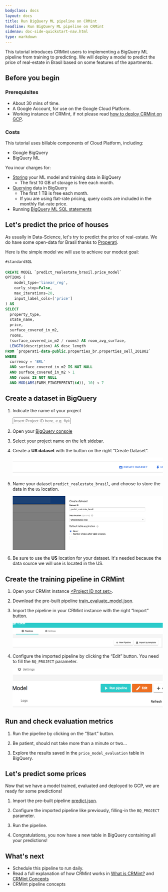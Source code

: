 ```yaml
---
bodyclass: docs
layout: docs
title: Run BigQuery ML pipeline on CRMint
headline: Run BigQuery ML pipeline on CRMint
sidenav: doc-side-quickstart-nav.html
type: markdown
---
```

<p class="lead">This tutorial introduces CRMint users to implementing a BigQuery ML pipeline from training to predicting. We will deploy a model to predict the price of real-estate in Brasil based on some features of the apartments.</p>

<div id="toc"></div>

## Before you begin

### Prerequisites

*   About 30 mins of time.
*   A Google Account, for use on the Google Cloud Platform.
*   Working instance of CRMint, if not please read [how to deploy CRMint on GCP](quickstart/index.html).

### Costs

This tutorial uses billable components of Cloud Platform, including:

* Google BigQuery
* BigQuery ML

You incur charges for:

* [Storing](https://cloud.google.com/bigquery/pricing#active_storage) your ML model and training data in BigQuery
    * The first 10 GB of storage is free each month.
* [Querying](https://cloud.google.com/bigquery/pricing#on_demand_pricing) data in BigQuery
    * The first 1 TB is free each month.
    * If you are using flat-rate pricing, query costs are included in the monthly flat-rate price.
* Running [BigQuery ML SQL statements](https://cloud.google.com/bigquery/pricing#bqml)

## Let's predict the price of houses

As usually in Data-Science, let's try to predict the price of real-estate. We do have some open-data for Brasil thanks to [Properati](http://properati.com).

Here is the simple model we will use to achieve our modest goal:

```sql
#standardSQL

CREATE MODEL `predict_realestate_brasil.price_model`
OPTIONS (
    model_type='linear_reg',
    early_stop=False,
    max_iterations=20,
    input_label_cols=['price']
) AS
SELECT
  property_type,
  state_name,
  price,
  surface_covered_in_m2,
  rooms,
  (surface_covered_in_m2 / rooms) AS room_avg_surface,
  LENGTH(description) AS desc_length
FROM `properati-data-public.properties_br.properties_sell_201802`
WHERE
  currency = 'BRL'
  AND surface_covered_in_m2 IS NOT NULL
  AND surface_covered_in_m2 > 1
  AND rooms IS NOT NULL
  AND MOD(ABS(FARM_FINGERPRINT(id)), 10) < 7
```

## Create a dataset in BigQuery

1.  Indicate the name of your project

    <input id="project-id" placeholder="Insert Project ID here, e.g. flying-tiger-112301" data-target-id="gcp-console">

1.  Open your <a id="gcp-console" href="https://console.cloud.google.com/bigquery?project=placeholder" target="_blank">BigQuery console</a>

1.  Select your project name on the left sidebar.

1.  Create a **US dataset** with the button on the right &ldquo;Create Dataset&rdquo;.

    ![Create Dataset button](../../img/gcp-bq-createdataset-button.png)

1.  Name your dataset `predict_realestate_brasil`, and choose to store the data in the `US` location.

    ![Dataset configuration](../../img/gcp-bq-createdataset-conf.png)

1.  Be sure to use the **US** location for your dataset. It's needed because the data source we will use is located in the US.

## Create the training pipeline in CRMint

1.  Open your CRMint instance <a href="https://xxxxxx.appspot.com" id="crm-launch" target="_blank">&lt;Project ID not set&gt;</a>.

1.  Download the pre-built pipeline [train_evaluate_model.json](https://storage.googleapis.com/crmint-public/templates/pipelines/bqml/train_evaluate_model.json).

1.  Import the pipeline in your CRMint instance with the right &ldquo;Import&rdquo; button.

    ![CRMint import button](../../img/crmint-ui-import-button.png)

1.  Configure the imported pipeline by clicking the &ldquo;Edit&rdquo; button. You need to fill the `BQ_PROJECT` parameter.

    ![CRMint edit button](../../img/crmint-ui-edit-button.png)

## Run and check evaluation metrics

1.  Run the pipeline by clicking on the &ldquo;Start&rdquo; button.

1.  Be patient, should not take more than a minute or two&hellip;

1.  Explore the results saved in the `price_model_evaluation` table in BigQuery.

## Let's predict some prices

Now that we have a model trained, evaluated and deployed to GCP, we are ready for some predictions!

1.  Import the pre-built pipeline [predict.json](https://storage.googleapis.com/crmint-public/templates/pipelines/bqml/predict.json).

1.  Configure the imported pipeline like previously, filling-in the `BQ_PROJECT` parameter.

1.  Run the pipeline.

1.  Congratulations, you now have a new table in BigQuery containing all your predictions!

## What's next

- Schedule this pipeline to run daily.
- Read a full explanation of how CRMint works in [What is CRMint?](../guides/)
  and [CRMint Concepts](../guides/concepts.html)
- CRMint pipeline concepts
